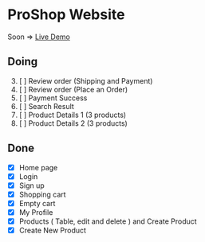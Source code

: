 # ProShop Website
Soon => [Live Demo](https://proshop-bice.vercel.app/)
 
## Doing
3. [ ] Review order (Shipping and Payment)
5. [ ] Review order (Place an Order)
6. [ ] Payment Success
7. [ ] Search Result
10. [ ] Product Details 1 (3 products)
14. [ ] Product Details 2 (3 products)


## Done
* [x] Home page 
* [x] Login 
* [x] Sign up
* [x] Shopping cart
* [x] Empty cart
* [x] My Profile
* [x] Products ( Table, edit and delete ) and Create Product
* [x] Create New Product